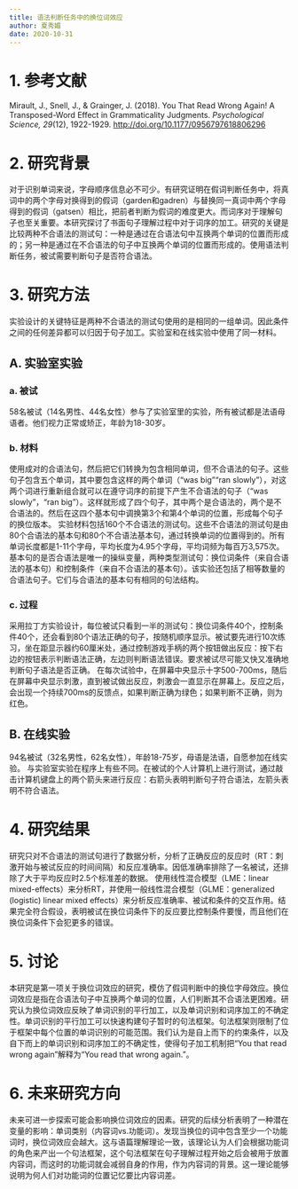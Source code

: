 ```yaml
---
title: 语法判断任务中的换位词效应
author: 夏秀媚
date: 2020-10-31
---
```

# 1. 参考文献
Mirault, J., Snell, J., & Grainger, J. (2018). You That Read Wrong Again! A Transposed-Word Effect in Grammaticality Judgments. *Psychological Science, 29*(12), 1922-1929. http://doi.org/10.1177/0956797618806296
# 2. 研究背景
对于识别单词来说，字母顺序信息必不可少。有研究证明在假词判断任务中，将真词中的两个字母对换得到的假词（garden和gadren）与替换同一真词中两个字母得到的假词（gatsen）相比，把前者判断为假词的难度更大。而词序对于理解句子也至关重要。本研究探讨了书面句子理解过程中对于词序的加工。研究的关键是比较两种不合语法的测试句：一种是通过在合语法句中互换两个单词的位置而形成的；另一种是通过在不合语法的句子中互换两个单词的位置而形成的。使用语法判断任务，被试需要判断句子是否符合语法。

# 3. 研究方法
实验设计的关键特征是两种不合语法的测试句使用的是相同的一组单词。因此条件之间的任何差异都可以归因于句子加工。实验室和在线实验中使用了同一材料。
## A. 实验室实验
### a. 被试
58名被试（14名男性、44名女性）参与了实验室里的实验，所有被试都是法语母语者。他们视力正常或矫正，年龄为18-30岁。
### b. 材料
使用成对的合语法句，然后把它们转换为包含相同单词，但不合语法的句子。这些句子包含五个单词，其中要包含这样的两个单词（“was big”“ran slowly”），对这两个词进行重新组合就可以在遵守词序的前提下产生不合语法的句子（“was slowly”，“ran big”）。这样就形成了四个句子，其中两个是合语法的，两个是不合语法的。然后在这四个基本句中调换第3个和第4个单词的位置，形成每个句子的换位版本。
实验材料包括160个不合语法的测试句。这些不合语法的测试句是由80个合语法的基本句和80个不合语法基本句，通过转换单词的位置得到的。所有单词长度都是1-11个字母，平均长度为4.95个字母，平均词频为每百万3,575次。
基本句的是否合语法是唯一的操纵变量，两种类型测试句：换位词条件（来自合语法的基本句）和控制条件（来自不合语法的基本句）。该实验还包括了相等数量的合语法句子。它们与合语法的基本句有相同的句法结构。
### c. 过程
采用拉丁方实验设计，每位被试只看到一半的测试句：换位词条件40个，控制条件40个，还会看到80个语法正确的句子，按随机顺序显示。被试要先进行10次练习，坐在距显示器约60厘米处，通过控制游戏手柄的两个按钮做出反应：按下右边的按钮表示判断语法正确，左边则判断语法错误。要求被试尽可能又快又准确地判断句子语法是否正确。
在每次试验中，在屏幕中央显示十字500-700ms，随后在屏幕中央显示刺激，直到被试做出反应，刺激会一直显示在屏幕上。反应之后，会出现一个持续700ms的反馈点，如果判断正确为绿色；如果判断不正确，则为红色。
## B. 在线实验
94名被试（32名男性，62名女性），年龄18-75岁，母语是法语，自愿参加在线实验。 
与实验室实验在程序上有些不同。在被试的个人计算机上进行测试，通过敲击计算机键盘上的两个箭头来进行反应：右箭头表明判断句子符合语法，左箭头表明不符合语法。
# 4. 研究结果
研究只对不合语法的测试句进行了数据分析，分析了正确反应的反应时（RT：刺激开始与被试反应的时间间隔）和反应准确率。因低准确率排除了一名被试，还排除了大于平均反应时2.5个标准差的数据。
使用线性混合模型（LME：linear mixed-effects）来分析RT，并使用一般线性混合模型（GLME：generalized (logistic) linear mixed effects）来分析反应准确率、被试和条件的交互作用。结果完全符合假设，表明被试在换位词条件下的反应要比控制条件要慢，而且他们在换位词条件下会犯更多的错误。
# 5. 讨论
本研究是第一项关于换位词效应的研究，模仿了假词判断中的换位字母效应。换位词效应是指在合语法句子中互换两个单词的位置，人们判断其不合语法更困难。研究认为换位词效应反映了单词识别的平行加工，以及单词识别和词序加工的不确定性。单词识别的平行加工可以快速构建句子暂时的句法框架。句法框架则限制了位于框架中每个位置的单词识别的可能范围。我们认为是自上而下的约束条件，以及自下而上的单词识别和词序加工的不确定性，使得句子加工机制把“You that read wrong again”解释为“You read that wrong again.”。
# 6. 未来研究方向
未来可进一步探索可能会影响换位词效应的因素。研究的后续分析表明了一种潜在变量的影响：单词类别（内容词vs.功能词）。发现当换位的词中包含至少一个功能词时，换位词效应会越大。这与语篇理解理论一致，该理论认为人们会根据功能词的角色来产出一个句法框架，这个句法框架在句子理解过程开始之后会被用于放置内容词，而这时的功能词就会减弱自身的作用，作为内容词的背景。这一理论能够说明为何人们对功能词的位置记忆要比内容词差。




